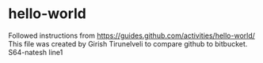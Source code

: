 # hello-world
Followed instructions from https://guides.github.com/activities/hello-world/
This file was created by Girish Tirunelveli to compare github to bitbucket.
S64-natesh line1
